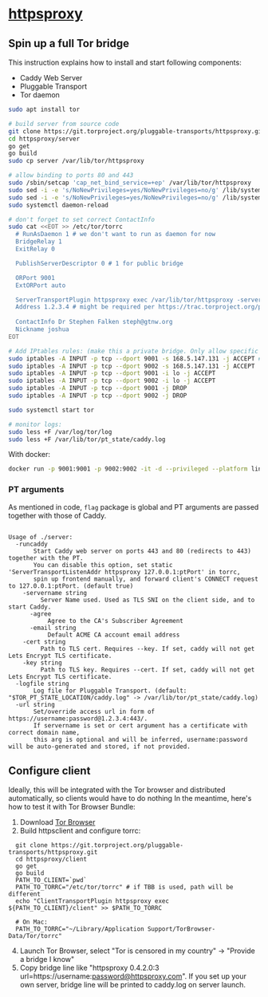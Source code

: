 # [httpsproxy](https://trac.torproject.org/projects/tor/ticket/26923)

## Spin up a full Tor bridge
This instruction explains how to install and start following components:
* Caddy Web Server
* Pluggable Transport
* Tor daemon

```bash
sudo apt install tor

# build server from source code
git clone https://git.torproject.org/pluggable-transports/httpsproxy.git
cd httpsproxy/server
go get
go build
sudo cp server /var/lib/tor/httpsproxy

# allow binding to ports 80 and 443
sudo /sbin/setcap 'cap_net_bind_service=+ep' /var/lib/tor/httpsproxy
sudo sed -i -e 's/NoNewPrivileges=yes/NoNewPrivileges=no/g' /lib/systemd/system/tor@default.service
sudo sed -i -e 's/NoNewPrivileges=yes/NoNewPrivileges=no/g' /lib/systemd/system/tor@.service
sudo systemctl daemon-reload

# don't forget to set correct ContactInfo
sudo cat <<EOT >> /etc/tor/torrc
  # RunAsDaemon 1 # we don't want to run as daemon for now
  BridgeRelay 1
  ExitRelay 0

  PublishServerDescriptor 0 # 1 for public bridge

  ORPort 9001
  ExtORPort auto

  ServerTransportPlugin httpsproxy exec /var/lib/tor/httpsproxy -servername yourdomain.com -agree -email youremail@gmail.com
  Address 1.2.3.4 # might be required per https://trac.torproject.org/projects/tor/ticket/12020
  
  ContactInfo Dr Stephen Falken steph@gtnw.org
  Nickname joshua
EOT

# Add IPtables rules: (make this a private bridge. Only allow specific access) (not persistent for now)
sudo iptables -A INPUT -p tcp --dport 9001 -s 168.5.147.131 -j ACCEPT # this is my own ip (replace with your own as necessary)
sudo iptables -A INPUT -p tcp --dport 9002 -s 168.5.147.131 -j ACCEPT
sudo iptables -A INPUT -p tcp --dport 9001 -i lo -j ACCEPT
sudo iptables -A INPUT -p tcp --dport 9002 -i lo -j ACCEPT
sudo iptables -A INPUT -p tcp --dport 9001 -j DROP
sudo iptables -A INPUT -p tcp --dport 9002 -j DROP

sudo systemctl start tor

# monitor logs:
sudo less +F /var/log/tor/log
sudo less +F /var/lib/tor/pt_state/caddy.log
```
With docker:
```bash
docker run -p 9001:9001 -p 9002:9002 -it -d --privileged --platform linux/amd64 --name my-mac-ubuntu-x86-v2 soproman/my-mac-ubuntu-x86:v2
```


### PT arguments
As mentioned in code, `flag` package is global and PT arguments are passed together with those of Caddy.

```

Usage of ./server:
  -runcaddy
       Start Caddy web server on ports 443 and 80 (redirects to 443) together with the PT.
       You can disable this option, set static 'ServerTransportListenAddr httpsproxy 127.0.0.1:ptPort' in torrc,
       spin up frontend manually, and forward client's CONNECT request to 127.0.0.1:ptPort. (default true)
    -servername string
         Server Name used. Used as TLS SNI on the client side, and to start Caddy.
      -agree
           Agree to the CA's Subscriber Agreement
      -email string
           Default ACME CA account email address
    -cert string
         Path to TLS cert. Requires --key. If set, caddy will not get Lets Encrypt TLS certificate.
    -key string
         Path to TLS key. Requires --cert. If set, caddy will not get Lets Encrypt TLS certificate.
  -logfile string
       Log file for Pluggable Transport. (default: "$TOR_PT_STATE_LOCATION/caddy.log" -> /var/lib/tor/pt_state/caddy.log)
  -url string
       Set/override access url in form of https://username:password@1.2.3.4:443/.
       If servername is set or cert argument has a certificate with correct domain name,
       this arg is optional and will be inferred, username:password will be auto-generated and stored, if not provided.
```

## Configure client

Ideally, this will be integrated with the Tor browser and distributed automatically, so clients would have to do nothing
In the meantime, here's how to test it with Tor Browser Bundle:

1. Download [Tor Browser](https://www.torproject.org/projects/torbrowser.html.en)
2. Build httpsclient and configure torrc:
```
  git clone https://git.torproject.org/pluggable-transports/httpsproxy.git
  cd httpsproxy/client
  go get
  go build
  PATH_TO_CLIENT=`pwd`
  PATH_TO_TORRC="/etc/tor/torrc" # if TBB is used, path will be different
  echo "ClientTransportPlugin httpsproxy exec ${PATH_TO_CLIENT}/client" >> $PATH_TO_TORRC
  
  # On Mac:
  PATH_TO_TORRC="~/Library/Application Support/TorBrowser-Data/Tor/torrc"
```
4. Launch Tor Browser, select "Tor is censored in my country" -> "Provide a bridge I know"
5. Copy bridge line like "httpsproxy 0.4.2.0:3 url=https://username:password@httpsproxy.com".
   If you set up your own server, bridge line will be printed to caddy.log on server launch.

